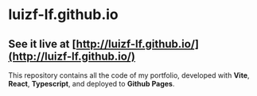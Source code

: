 # luizf-lf.github.io

## See it live at [http://luizf-lf.github.io/](http://luizf-lf.github.io/)

This repository contains all the code of my portfolio, developed with **Vite**, **React**, **Typescript**, and deployed to **Github Pages**.
